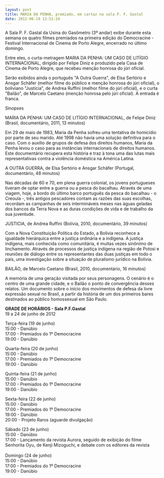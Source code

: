 ```yaml
---
layout: post
title: MARIA DA PENHA, premiado, em cartaz na sala P. F. Gastal
date: 2012-06-19 12:51:24
---
```

A Sala P. F. Gastal da Usina do Gasômetro (3º andar) exibe durante esta semana os quatro filmes premiados na primeira edição do Democracine - Festival Internacional de Cinema de Porto Alegre, encerrado no último domingo.

Entre eles, o curta-metragem MARIA DA PENHA: UM CASO DE LITÍGIO INTERNACIONAL, dirigido por Felipe Diniz e produzido pela Casa de Cinema de Porto Alegre, que recebeu menção honrosa do júri oficial.

Serão exibidos ainda o português "A Outra Guerra", de Elsa Sertório e Ansgar Schäfer (melhor filme do público e menção honrosa do júri oficial), o boliviano "Justicia", de Andrea Ruffini (melhor filme do júri oficial), e o curta "Bailão", de Marcelo Caetano (menção honrosa pelo júri oficial). A entrada é franca.

Sinopses

MARIA DA PENHA: UM CASO DE LITÍGIO INTERNACIONAL, de Felipe Diniz (Brasil, documentário, 2011, 13 minutos)

Em 29 de maio de 1983, Maria da Penha sofreu uma tentativa de homicídio por parte de seu marido. Até 1998 não havia uma solução definitiva para o caso. Com o auxílio de grupos de defesa dos direitos humanos, Maria da Penha levou o caso para as instâncias internacionais de direitos humanos. Este documentário recupera esta história e traz à tona uma das lutas mais representativas contra a violência doméstica na América Latina.

A OUTRA GUERRA, de Elsa Sertório e Ansgar Schäfer (Portugal, documentário, 48 minutos)

Nas décadas de 60 e 70, em plena guerra colonial, os jovens portugueses tiveram de optar entre a guerra ou a pesca do bacalhau. Através de uma viagem, hoje, a bordo do último barco português da pesca do bacalhau - o Creoula -, três antigos pescadores contam as razões das suas escolhas, recordam as campanhas de seis intermináveis meses nas águas geladas dos bancos da Terra Nova e as duras condições de vida e de trabalho da sua juventude.

JUSTICIA, de Andrea Ruffini (Bolívia, 2010, documentário, 39 minutos)

Com a Nova Constituição Política do Estado, a Bolívia reconhece a igualdade hierárquica entre a justiça ordinária e a indígena. A justiça indígena, mais conhecida como comunitária, é muitas vezes sinônimo de linchamento. Através de processos de justiça indígena na região de Potosi e reuniões de diálogo entre os representantes das duas justiças em todo o país, uma investigação sobre a situação de pluralismo jurídico na Bolívia.

BAILÃO, de Marcelo Caetano (Brasil, 2010, documentário, 16 minutos)

A memória de uma geração visitada por seus personagens. O cenário é o centro de uma grande cidade, e o Bailão o ponto de convergência desses relatos. Um documento sobre o início dos movimentos de defesa da livre expressão sexual no Brasil, a partir da história de um dos primeiros bares destinados ao público homossexual em São Paulo.

**GRADE DE HORÁRIOS - Sala P.F.Gastal**\
19 a 24 de junho de 2012

Terça-feira (19 de junho)\
15:00 - Danúbio\
17:00 - Premiados do 1º Democracine\
19:00 - Danúbio

Quarta-feira (20 de junho)\
15:00 - Danúbio\
17:00 - Premiados do 1º Democracine\
19:00 - Danúbio

Quinta-feira (21 de junho)\
15:00 - Danúbio\
17:00 - Premiados do 1º Democracine\
19:00 - Danúbio

Sexta-feira (22 de junho)\
15:00 - Danúbio\
17:00 - Premiados do 1º Democracine\
19:00 - Danúbio\
20:00 - Projeto Raros (aguarde divulgação)

Sábado (23 de junho)\
15:00 - Danúbio\
17:00 - Lançamento da revista Aurora, seguido de exibição do filme Senhorita Oyu, de Kenji Mizoguchi, e debate com os editores da revista\
 \
Domingo (24 de junho)\
15:00 - Danúbio\
17:00 - Premiados do 1º Democracine\
19:00 - Danúbio